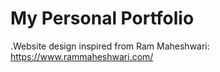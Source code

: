 # My Personal Portfolio





.Website design inspired from Ram Maheshwari: https://www.rammaheshwari.com/
